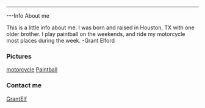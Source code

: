 ---
---Info About me

This is a little info about me. I was born and raised in Houston, TX with one older brother. I play paintball on the weekends, and
ride my motorcycle most places during the week.
-Grant Elford


### Pictures
[motorcycle](https://github.com/GrantElf/tcmg476-group1.github.io/blob/master/images/motorcycle.jpg?raw=true)
[Paintball](https://github.com/GrantElf/tcmg476-group1.github.io/blob/master/images/Paintball.png?raw=true)


### Contact me

[GrantElf](mailto:Elfo17@tamu.edu)
